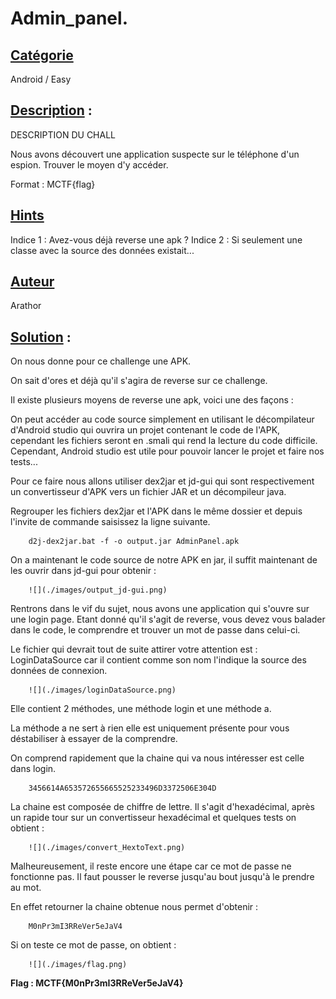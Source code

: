 # **Admin_panel**.
## <u>**Catégorie**</u>

Android / Easy

## <u>**Description**</u> :


DESCRIPTION DU CHALL

Nous avons découvert une application suspecte sur le téléphone d'un espion. Trouver le moyen d'y accéder.

Format : MCTF{flag}


## <u>Hints</u> 

Indice 1 : Avez-vous déjà reverse une apk ? 
Indice 2 : Si seulement une classe avec la source des données existait...

## <u>Auteur</u> 

Arathor

## <u>Solution</u> :

On nous donne pour ce challenge une APK.

On sait d'ores et déjà qu'il s'agira de reverse sur ce challenge.

Il existe plusieurs moyens de reverse une apk, voici une des façons :

On peut accéder au code source simplement en utilisant le décompilateur d'Android studio qui ouvrira un projet contenant le code de l'APK, cependant les fichiers seront en .smali qui rend la lecture du code difficile. Cependant, Android studio est utile pour pouvoir lancer le projet et faire nos tests...

Pour ce faire nous allons utiliser dex2jar et jd-gui qui sont respectivement un convertisseur d'APK vers un fichier JAR et un décompileur java. 

Regrouper les fichiers dex2jar et l'APK dans le même dossier et depuis l'invite de commande saisissez la ligne suivante. 

        d2j-dex2jar.bat -f -o output.jar AdminPanel.apk

On a maintenant le code source de notre APK en jar, il suffit maintenant de les ouvrir dans jd-gui pour obtenir :

        ![](./images/output_jd-gui.png)

Rentrons dans le vif du sujet, nous avons une application qui s'ouvre sur une login page. 
Etant donné qu'il s'agit de reverse, vous devez vous balader dans le code, le comprendre et trouver un mot de passe dans celui-ci. 

Le fichier qui devrait tout de suite attirer votre attention est : LoginDataSource car il contient comme son nom l'indique la source des données de connexion. 

        ![](./images/loginDataSource.png)

Elle contient 2 méthodes, une méthode login et une méthode a. 

La méthode a ne sert à rien elle est uniquement présente pour vous déstabiliser à essayer de la comprendre.

On comprend rapidement que la chaine qui va nous intéresser est celle dans login. 

        3456614A653572655665525233496D3372506E304D

La chaine est composée de chiffre de lettre. Il s'agit d'hexadécimal, après un rapide tour sur un convertisseur hexadécimal et quelques tests on obtient :

        ![](./images/convert_HextoText.png)

Malheureusement, il reste encore une étape car ce mot de passe ne fonctionne pas. Il faut pousser le reverse jusqu'au bout jusqu'à le prendre au mot. 

En effet retourner la chaine obtenue nous permet d'obtenir :

        M0nPr3mI3RReVer5eJaV4

Si on teste ce mot de passe, on obtient :

        ![](./images/flag.png)

**Flag : MCTF{M0nPr3mI3RReVer5eJaV4}**
